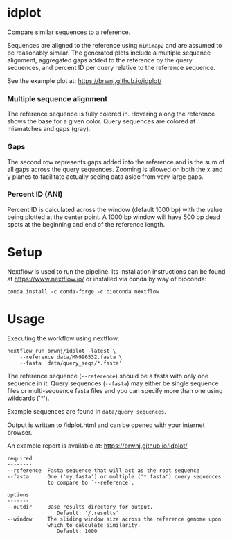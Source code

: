 # idplot

Compare similar sequences to a reference.

Sequences are aligned to the reference using `minimap2` and are assumed to
be reasonably similar. The generated plots include a multiple sequence
alignment, aggregated gaps added to the reference by the query sequences,
and percent ID per query relative to the reference sequence.

See the example plot at: https://brwnj.github.io/idplot/

### Multiple sequence alignment

The reference sequence is fully colored in. Hovering along the reference
shows the base for a given color. Query sequences are colored at mismatches
and gaps (gray).

### Gaps

The second row represents gaps added into the reference and is the sum of
all gaps across the query sequences. Zooming is allowed on both the x and
y planes to facilitate actually seeing data aside from very large gaps.

### Percent ID (ANI)

Percent ID is calculated across the window (default 1000 bp) with the value
being plotted at the center point. A 1000 bp window will have 500 bp dead
spots at the beginning and end of the reference length.

# Setup

Nextflow is used to run the pipeline. Its installation instructions
can be found at https://www.nextflow.io/ or installed via conda by
way of bioconda:

```
conda install -c conda-forge -c bioconda nextflow
```

# Usage

Executing the workflow using nextflow:

```
nextflow run brwnj/idplot -latest \
    --reference data/MN996532.fasta \
    --fasta 'data/query_seqs/*.fasta'
```

The reference sequence (`--reference`) should be a fasta with only one
sequence in it. Query sequences (`--fasta`) may either be single sequence
files or multi-sequence fasta files and you can specify more than one
using wildcards ('*').

Example sequences are found in `data/query_sequences`.

Output is written to <outdir>/idplot.html and can
be opened with your internet browser.

An example report is available at: https://brwnj.github.io/idplot/

```
required
--------
--reference  Fasta sequence that will act as the root sequence
--fasta      One ('my.fasta') or multiple ('*.fasta') query sequences
             to compare to `--reference`.

options
-------
--outdir     Base results directory for output.
                Default: '/.results'
--window     The sliding window size across the reference genome upon
             which to calculate similarity.
                Default: 1000
```
